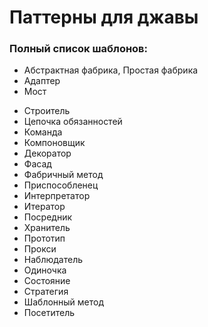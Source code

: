# Паттерны для джавы
### Полный список шаблонов:
* Абстрактная фабрика, Простая фабрика
* Адаптер
* Мост
- Строитель
- Цепочка обязанностей
- Команда
- Компоновщик
- Декоратор
- Фасад
- Фабричный метод
- Приспособленец
- Интерпретатор
- Итератор
- Посредник
- Хранитель
- Прототип
- Прокси
- Наблюдатель
- Одиночка
- Состояние
- Стратегия
- Шаблонный метод
- Посетитель
